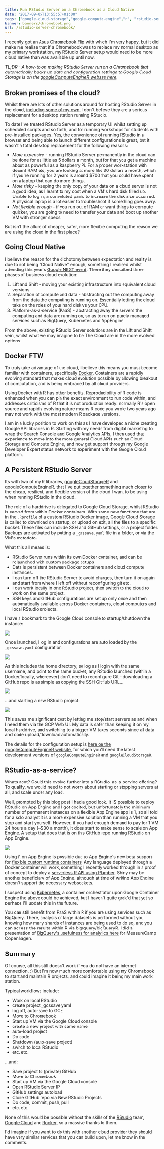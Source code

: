 ```yaml
---
title: Run RStudio Server on a Chromebook as a Cloud Native
date: "2017-09-05T13:55:57+01:00"
tags: ["google-cloud-storage","google-compute-engine","r", "rstudio-server", "docker","google-app-engine"]
banner: banners/chromebook.png
url: /rstudio-server-chromebook/
---
```


I recently got an [Asus Chromebook Flip](https://www.asus.com/us/Laptops/ASUS-Chromebook-Flip-C302CA/) with which I'm very happy, but it did make me realise that if a Chromebook was to replace my normal desktop as my primary workstation, my RStudio Server setup would need to be more cloud native than was available up until now.

*TL;DR - A how-to on making RStudio Server run on a Chromebook that automatically backs up data and configuration settings to Google Cloud Storage is on the [googleComputeEngineR website here](https://cloudyr.github.io/googleComputeEngineR/articles/persistent-rstudio.html).*

## Broken promises of the cloud?

Whilst there are lots of other solutions around for hosting RStudio Server in the cloud, [including some of my own](http://code.markedmondson.me/setting-up-scheduled-R-scripts-for-an-analytics-team/), I don't believe they are a serious replacement for a desktop station running RStudio.  

To date I've treated RStudio Server as a temporary UI whilst setting up scheduled scripts and so forth, and for running workshops for students with pre-installed packages.  Yes, the convenience of running RStudio in a browser and being able to launch different configurations is great, but it wasn't a total desktop replacement for the following reasons:

* *More expensive* - running RStudio Server permanently in the cloud can be done for as little as 5 dollars a month, but for that you get a machine about as powerful as a Raspberry Pi.  For a proper workstation with decent RAM etc, you are looking at more like 30 dollars a month, which if you're running for 2 years is around $700 that you could have spent on a laptop that can do more things.
* *More risky* - keeping the only copy of your data on a cloud server is not a good idea, as I learnt to my cost when a VM's hard disk filled up. Unable to log in, a convoluted panic to increase the disk size occurred.  A physical laptop is a lot easier to troubleshoot if something goes awry. 
* *Not flexible enough* - if you run out of RAM or want things to compute quicker, you are going to need to transfer your data and boot up another VM with stronger specs. 

But isn't the allure of cheaper, safer, more flexible computing the reason we are using the cloud in the first place?  
## Going Cloud Native

I believe the reason for the dichotomy between expectation and reality is due to not being "Cloud Native" enough, something I realised whilst attending this year's [Google NEXT event](https://cloudnext.withgoogle.com/).  There they described three phases of business cloud evolution:

1. Lift and Shift - moving your existing infrastructure into equivalent cloud versions
2. Separation of compute and data - abstracting out the computing away from the data the computing is running on.  Essentially letting the cloud take on the roles of your hard disk vs your CPU.
3. Platform-as-a-service (PaaS) - abstracting away the servers the computing and data are running on, so as to run on purely managed services such as BigQuery, Kubernetes and AppEngine

From the above, existing RStudio Server solutions are in the Lift and Shift vein, whilst what we may imagine to be The Cloud are in the more evolved options. 

## Docker FTW

To truly take advantage of the cloud, I believe this means you must become familiar with containers, specifically [Docker](https://www.docker.com/).  Containers are a rapidly evolving standard that makes cloud evolution possible by allowing breakout of computation, and is being embraced by all cloud providers.

Using Docker with R has other benefits.  Reproducibility of R code is enhanced when you can pin the exact environment to run code within, and addresses criticisms of R that it is not production ready: normally R's open source and rapidly evolving nature means R code you wrote two years ago may not work with the most modern R package versions. 

I am in a lucky position to work on this as I have developed a niche creating Google API libraries in R.  Starting with my needs from digital marketing to wrap the Search Console and Google Analytics APIs, I then used that experience to move into the more general Cloud APIs such as Cloud Storage and Compute Engine, and now get support through my Google Developer Expert status network to experiment with the Google Cloud platform. 

## A Persistent RStudio Server

Its with two of my R libraries, [googleCloudStorageR](http://code.markedmondson.me/googleCloudStorageR/) and [googleComputeEngineR](https://cloudyr.github.io/googleComputeEngineR/), that I've put together something much closer to the cheap, resilient, and flexible version of the cloud I want to be using when running RStudio in the cloud. 

The role of a harddrive is delegated to Google Cloud Storage, whilst RStudio is served from within Docker containers.  With some new functions that are in the `.Rprofile` of a custom RStudio Docker image, Google Cloud Storage is called to download on startup, or upload on exit, all the files to a specific bucket.  These files can include SSH and GitHub settings, or a project folder.  Backups are activated by putting a `_gcssave.yaml` file in a folder, or via the VM's metadata. 

What this all means is:

* RStudio Server runs within its own Docker container, and can be relaunched with custom package setups
* Data is persistent between Docker containers and cloud compute instances.  
* I can turn off the RStudio Server to avoid charges, then turn it on again and start from where I left off without reconfiguring git etc. 
* I can work locally in one RStudio project, then switch to the cloud to work on the same project.
* SSH keys and GitHub configurations are set up only once and then automatically available across Docker containers, cloud computers and local RStudio projects. 

I have a bookmark to the Google Cloud console to startup/shutdown the instance:

![](../images/startup-rstudio.png)

Once launched, I log in and configurations are auto loaded by the `_gcssave.yaml` configuration:

![](../images/startup-rstudio-persistent.png)

As this includes the home directory, so log as I login with the same username, and point to the same bucket, any RStudio launched (within a Docker/locally, whereever) don't need to reconfigure Git - downloading a GitHub repo is as simple as copying the SSH GitHub URL...

![](../images/ssh-clone-github.png)

...and starting a new RStudio project:

![](../images/rstudio-github.png)

This saves me significant cost by letting me stop/start servers as and when I need them via the GCP Web UI. My data is safer than keeping it on my local harddrive, and switching to a bigger VM takes seconds since all data and code upload/download automatically. 

The details for the configuration setup is [here on the googleComputeEngineR website](https://cloudyr.github.io/googleComputeEngineR/articles/persistent-rstudio.html), for which you'll need the latest development versions of `googleComputeEngineR` and `googleCloudStorageR`.

## RStudio-as-a-service?

Whats next?  Could this evolve further into a RStudio-as-a-service offering?  To qualify, we would need to not worry about starting or stopping servers at all, and scale under any load.  

Well, prompted by this blog post I had a good look.  It IS possible to deploy RStudio on App Engine and I got excited, but unfortunately the minimum number of permanent instances on a flexible App Engine app is 1, so all told for a solo analyst it is a more expensive solution than running a VM that you stop and start yourself.  However, if you had enough demand to pay for 1 VM 24 hours a day (~$30 a month),  it does start to make sense to scale on App Engine.  A setup that does that is on this GitHub repo running RStudio on App Engine.

![](../images/appengine-rstudio.png)

Using R on App Engine is possible due to App Engine's new beta support for [flexible custom runtime containers](https://cloud.google.com/appengine/docs/flexible/custom-runtimes/).  Any language deployed through a Docker container will work, something I recently worked through in a proof of concept to deploy a [serverless R API using Plumber](https://github.com/MarkEdmondson1234/serverless-R-API-appengine).  Shiny may be another beneficiary of App Engine, although at time of writing App Engine doesn't support the necessary websockets.

I suspect using [Kubernetes](https://kubernetes.io/), a container orchestrator upon Google Container Engine the above could be achieved, but I haven't quite grok'd that yet so perhaps I'll update this in the future. 

You can still benefit from PaaS within R if you are using services such as BigQuery.  There, analysis of large datasets is performed without you knowing how many shards of instances are being used to do so, and you can access the results within R via bigrquery/bigQueryR.  I did a presentation of [BigQuery's usefulness for analytics here](https://docs.google.com/presentation/d/1510xJzDuWgbLgoNY3Fs5-CGtMCJEYs5msaxIpINt03g/edit?usp=sharing) for MeasureCamp Copenhagen. 

## Summary

Of course, all this still doesn't work if you do not have an internet connection. :)  But I'm now much more comfortable using my Chromebook to start and maintain R projects, and could imagine it being my main work station.

Typical workflows include:

* Work on local RStudio
* create project _gcssave.yaml
* log off, auto-save to GCE
* Move to Chromebook
* Start up VM via the Google Cloud console
* create a new project with same name
* auto-load project
* Do code
* Shutdown (auto-save project)
* switch to local RStudio 
* etc. etc.

...and:

* Save project to (private) GitHub
* Move to Chromebook
* Start up VM via the Google Cloud console
* Open RStudio Server IP
* GitHub settings autoload
* Clone GitHub repo via New RStudio Projects
* Do code, commit, push, pull
* etc. etc. 

None of this would be possible without the skills of the [RStudio](https://www.rstudio.com/) team, [Google Cloud](https://cloud.google.com/) and [Rocker](https://hub.docker.com/u/rocker/), so a massive thanks to them.

I'd imagine if you want to do this with another cloud provider they should have very similar services that you can build upon, let me know in the comments.
